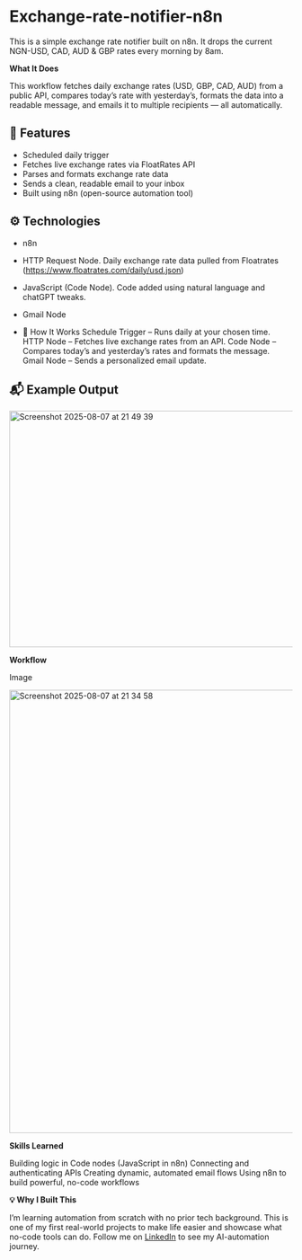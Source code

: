 # Exchange-rate-notifier-n8n
This is a simple exchange rate notifier built on n8n. It drops the current NGN-USD, CAD, AUD &amp; GBP rates every morning by 8am. 

**What It Does**

This workflow fetches daily exchange rates (USD, GBP, CAD, AUD) from a public API, compares today’s rate with yesterday’s, formats the data into a readable message, and emails it to multiple recipients — all automatically.

## 📌 Features
- Scheduled daily trigger
- Fetches live exchange rates via FloatRates API
- Parses and formats exchange rate data
- Sends a clean, readable email to your inbox
- Built using n8n (open-source automation tool)

## ⚙️ Technologies
- n8n 
- HTTP Request Node. Daily exchange rate data pulled from Floatrates (https://www.floatrates.com/daily/usd.json)
- JavaScript (Code Node). Code added using natural language and chatGPT tweaks.
- Gmail Node

- 🔧 How It Works
Schedule Trigger – Runs daily at your chosen time.
HTTP Node – Fetches live exchange rates from an API.
Code Node – Compares today’s and yesterday’s rates and formats the message.
Gmail Node – Sends a personalized email update.
  
## 📬 Example Output

<img width="1062" height="421" alt="Screenshot 2025-08-07 at 21 49 39" src="https://github.com/user-attachments/assets/08ef7197-7a24-4985-b339-860e20934aba" />


**Workflow** 

Image

<img width="1402" height="789" alt="Screenshot 2025-08-07 at 21 34 58" src="https://github.com/user-attachments/assets/94f57448-6305-44e8-a5c6-af78c34aacd3" />

**Skills Learned**

Building logic in Code nodes (JavaScript in n8n)
Connecting and authenticating APIs
Creating dynamic, automated email flows
Using n8n to build powerful, no-code workflows

**💡 Why I Built This**

I’m learning automation from scratch with no prior tech background. This is one of my first real-world projects to make life easier and showcase what no-code tools can do. Follow me on [LinkedIn]([url](https://www.linkedin.com/in/etinyenejimmy/)) to see my AI-automation journey. 

